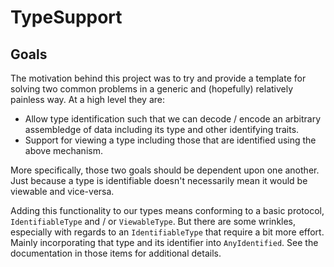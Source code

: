 # TypeSupport

## Goals

The motivation behind this project was to try and provide a template for solving two common problems in a generic and (hopefully) relatively painless way. At a high level they are:

* Allow type identification such that we can decode / encode an arbitrary assembledge of data including its type and other identifying traits.
* Support for viewing a type including those that are identified using the above mechanism.
 
More specifically, those two goals should be dependent upon one another. Just because a type is identifiable doesn't necessarily mean it would be viewable and vice-versa. 

Adding this functionality to our types means conforming to a basic protocol, `IdentifiableType` and / or `ViewableType`. But there are some wrinkles, especially with regards to an `IdentifiableType` that require a bit more effort. Mainly incorporating that type and its identifier into `AnyIdentified`. See the documentation in those items for additional details.

